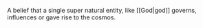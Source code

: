 A belief that a single super natural entity, like [[God|god]] governs, influences or gave rise to the cosmos.